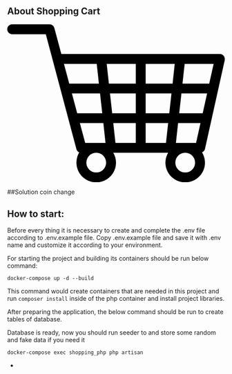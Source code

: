
## About Shopping Cart

<svg xmlns="http://www.w3.org/2000/svg" viewBox="0 0 44 32"><title>shopping-cart@1x</title><g id="Layer_2" data-name="Layer 2"><g id="E-Commerce"><g id="Shopping_Cart_2x.png" data-name="Shopping Cart@2x.png"><path d="M40,25.24h0l4-18h0A1,1,0,0,0,44,7a1,1,0,0,0-1-1H10.94L9.52.71h0A1,1,0,0,0,8.56,0H1A1,1,0,0,0,1,2H7.8L14,25.29h0a1,1,0,0,0,.56.63A4,4,0,0,0,14,28a4,4,0,0,0,8,0,4,4,0,0,0-.55-2H32.55A4,4,0,0,0,32,28a4,4,0,0,0,8,0,4,4,0,0,0-.6-2.09A1,1,0,0,0,40,25.24ZM35.89,8h5.86l-.89,4H35.45ZM11.47,8h6.63l.44,4h-6Zm2.68,10-1.07-4h5.69l.45,4Zm.54,2h4.75l.44,4H15.77ZM18,30a2,2,0,1,1,2-2A2,2,0,0,1,18,30Zm8-6H21.89l-.44-4H26Zm0-6H21.23l-.45-4H26Zm0-6H20.56l-.44-4H26Zm6.11,12H28V20h4.55Zm.67-6H28V14h5.22Zm.67-6H28V8h5.88ZM36,30a2,2,0,1,1,2-2A2,2,0,0,1,36,30Zm2.2-6H34.12l.44-4h4.53Zm-3.41-6,.45-4h5.19l-.89,4Z"/></g></g></g></svg>

##Solution
coin change

## How to start:
Before every thing it is necessary to create and complete the .env file according to .env.example file.
Copy .env.example file and save it with .env name and customize it according to your environment.

For starting the project and building its containers should be run below command:

``docker-compose up -d --build``

This command would create containers that are needed in this project and run ``composer install`` inside of the php container and install project libraries.

After preparing the application, the below command should be run to create tables of database.

Database is ready, now you should run seeder to and store some random and fake data if you need it

``docker-compose exec shopping_php php artisan``

- 

